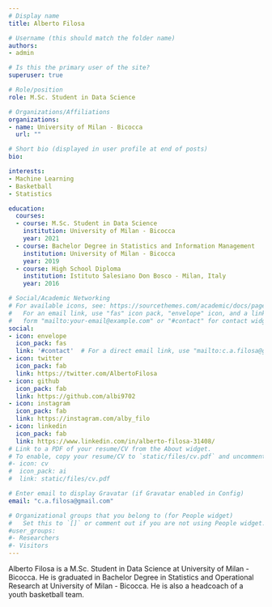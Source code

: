 ```yaml
---
# Display name
title: Alberto Filosa

# Username (this should match the folder name)
authors:
- admin

# Is this the primary user of the site?
superuser: true

# Role/position
role: M.Sc. Student in Data Science

# Organizations/Affiliations
organizations:
- name: University of Milan - Bicocca
  url: ""

# Short bio (displayed in user profile at end of posts)
bio: 

interests:
- Machine Learning
- Basketball
- Statistics

education:
  courses:
  - course: M.Sc. Student in Data Science
    institution: University of Milan - Bicocca
    year: 2021
  - course: Bachelor Degree in Statistics and Information Management
    institution: University of Milan - Bicocca
    year: 2019
  - course: High School Diploma
    institution: Istituto Salesiano Don Bosco - Milan, Italy
    year: 2016

# Social/Academic Networking
# For available icons, see: https://sourcethemes.com/academic/docs/page-builder/#icons
#   For an email link, use "fas" icon pack, "envelope" icon, and a link in the
#   form "mailto:your-email@example.com" or "#contact" for contact widget.
social:
- icon: envelope
  icon_pack: fas
  link: '#contact'  # For a direct email link, use "mailto:c.a.filosa@gmail.com".
- icon: twitter
  icon_pack: fab
  link: https://twitter.com/AlbertoFilosa
- icon: github
  icon_pack: fab
  link: https://github.com/albi9702
- icon: instagram
  icon_pack: fab
  link: https://instagram.com/alby_filo
- icon: linkedin
  icon_pack: fab
  link: https://www.linkedin.com/in/alberto-filosa-31408/
# Link to a PDF of your resume/CV from the About widget.
# To enable, copy your resume/CV to `static/files/cv.pdf` and uncomment the lines below.
#- icon: cv
#  icon_pack: ai
#  link: static/files/cv.pdf

# Enter email to display Gravatar (if Gravatar enabled in Config)
email: "c.a.filosa@gmail.com"

# Organizational groups that you belong to (for People widget)
#   Set this to `[]` or comment out if you are not using People widget.
#user_groups:
#- Researchers
#- Visitors
---
```


Alberto Filosa is a M.Sc. Student in Data Science at University of Milan - Bicocca. He is graduated in Bachelor Degree in Statistics and Operational Research at University of Milan - Bicocca. He is also a headcoach of a youth basketball team.
